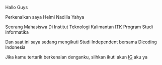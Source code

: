 Hallo Guys

Perkenalkan saya Helmi Nadilla Yahya

Seorang Mahasiswa Di Institut Teknologi Kalimantan [ITK](https://itk.ac.id/)
Program Studi Informatika

Dan saat ini saya sedang mengikuti Studi Independent bersama Dicoding Indonesia

Jika kamu tertarik berkenalan denganku, silhkan ikuti akun [IG](https://www.instagram.com/helmiyahya_83/) aku ya
